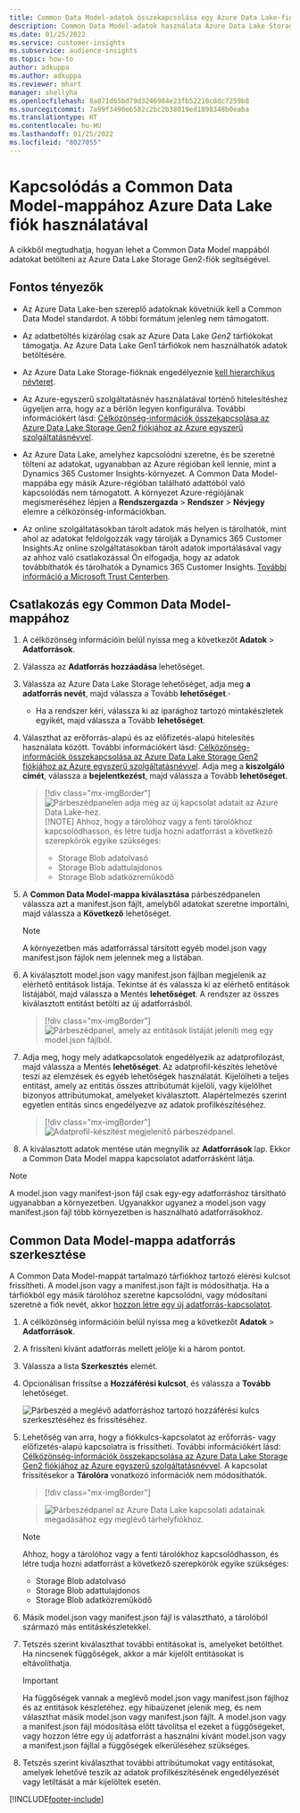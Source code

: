 ```yaml
---
title: Common Data Model-adatok összekapcsolása egy Azure Data Lake-fiókkal
description: Common Data Model-adatok használata Azure Data Lake Storage segítségével.
ms.date: 01/25/2022
ms.service: customer-insights
ms.subservice: audience-insights
ms.topic: how-to
author: adkuppa
ms.author: adkuppa
ms.reviewer: mhart
manager: shellyha
ms.openlocfilehash: 8a871d65bd79d3246984e23fb52210c8dc7259b8
ms.sourcegitcommit: 7a99f3490e6582c2bc2b38019ed1898348b0eaba
ms.translationtype: HT
ms.contentlocale: hu-HU
ms.lasthandoff: 01/25/2022
ms.locfileid: "8027055"
---
```

# <a name="connect-to-a-common-data-model-folder-using-an-azure-data-lake-account"></a>Kapcsolódás a Common Data Model-mappához Azure Data Lake fiók használatával

A cikkből megtudhatja, hogyan lehet a Common Data Model mappából adatokat betölteni az Azure Data Lake Storage Gen2-fiók segítségével.

## <a name="important-considerations"></a>Fontos tényezők

- Az Azure Data Lake-ben szereplő adatoknak követniük kell a Common Data Model standardot. A többi formátum jelenleg nem támogatott.

- Az adatbetöltés kizárólag csak az Azure Data Lake *Gen2* tárfiókokat támogatja. Az Azure Data Lake Gen1 tárfiókok nem használhatók adatok betöltésére.

- Az Azure Data Lake Storage-fióknak engedélyeznie [kell hierarchikus névteret](/azure/storage/blobs/data-lake-storage-namespace).

- Az Azure-egyszerű szolgáltatásnév használatával történő hitelesítéshez ügyeljen arra, hogy az a bérlőn legyen konfigurálva. További információkért lásd: [Célközönség-információk összekapcsolása az Azure Data Lake Storage Gen2 fiókjához az Azure egyszerű szolgáltatásnévvel](connect-service-principal.md).

- Az Azure Data Lake, amelyhez kapcsolódni szeretne, és be szeretné tölteni az adatokat, ugyanabban az Azure régióban kell lennie, mint a Dynamics 365 Customer Insights-környezet. A Common Data Model-mappába egy másik Azure-régióban található adattóból való kapcsolódás nem támogatott. A környezet Azure-régiójának megismeréséhez lépjen a **Rendszergazda** > **Rendszer** > **Névjegy** elemre a célközönség-információkban.

- Az online szolgáltatásokban tárolt adatok más helyen is tárolhatók, mint ahol az adatokat feldolgozzák vagy tárolják a Dynamics 365 Customer Insights.Az online szolgáltatásokban tárolt adatok importálásával vagy az ahhoz való csatlakozással Ön elfogadja, hogy az adatok továbbíthatók és tárolhatók a Dynamics 365 Customer Insights. [További információ a Microsoft Trust Centerben](https://www.microsoft.com/trust-center).

## <a name="connect-to-a-common-data-model-folder"></a>Csatlakozás egy Common Data Model-mappához

1. A célközönség információin belül nyissa meg a következőt **Adatok** > **Adatforrások**.

1. Válassza az **Adatforrás hozzáadása** lehetőséget.

1. Válassza az Azure Data Lake Storage lehetőséget, adja meg **a adatforrás nevét**, majd válassza a Tovább **lehetőséget**.**·**

   - Ha a rendszer kéri, válassza ki az iparághoz tartozó mintakészletek egyikét, majd válassza a Tovább **lehetőséget**. 

1. Választhat az erőforrás-alapú és az előfizetés-alapú hitelesítés használata között. További információkért lásd: [Célközönség-információk összekapcsolása az Azure Data Lake Storage Gen2 fiókjához az Azure egyszerű szolgáltatásnévvel](connect-service-principal.md). Adja meg a **kiszolgáló címét**, válassza a **bejelentkezést**, majd válassza a Tovább **lehetőséget**.
   > [!div class="mx-imgBorder"]
   > ![Párbeszédpanelen adja meg az új kapcsolat adatait az Azure Data Lake-hez.](media/enter-new-storage-details.png)
   > [!NOTE]
   > Ahhoz, hogy a tárolóhoz vagy a fenti tárolókhoz kapcsolódhasson, és létre tudja hozni adatforrást a következő szerepkörök egyike szükséges:
   >  - Storage Blob adatolvasó
   >  - Storage Blob adattulajdonos
   >  - Storage Blob adatközreműködő

1. A **Common Data Model-mappa kiválasztása** párbeszédpanelen válassza azt a manifest.json fájlt, amelyből adatokat szeretne importálni, majd válassza a **Következő** lehetőséget.
   > [!NOTE]
   > A környezetben más adatforrással társított egyéb model.json vagy manifest.json fájlok nem jelennek meg a listában.

1. A kiválasztott model.json vagy manifest.json fájlban megjelenik az elérhető entitások listája. Tekintse át és válassza ki az elérhető entitások listájából, majd válassza a Mentés **lehetőséget**. A rendszer az összes kiválasztott entitást betölti az új adatforrásból.
   > [!div class="mx-imgBorder"]
   > ![Párbeszédpanel, amely az entitások listáját jeleníti meg egy model.json fájlból.](media/review-entities.png)

8. Adja meg, hogy mely adatkapcsolatok engedélyezik az adatprofilozást, majd válassza a Mentés **lehetőséget**. Az adatprofil-készítés lehetővé teszi az elemzések és egyéb lehetőségek használatát. Kijelölheti a teljes entitást, amely az entitás összes attribútumát kijelöli, vagy kijelölhet bizonyos attribútumokat, amelyeket kiválasztott. Alapértelmezés szerint egyetlen entitás sincs engedélyezve az adatok profilkészítéséhez.
   > [!div class="mx-imgBorder"]
   > ![Adatprofil-készítést megjelenítő párbeszédpanel.](media/dataprofiling-entities.png)

9. A kiválasztott adatok mentése után megnyílik az **Adatforrások** lap. Ekkor a Common Data Model mappa kapcsolatot adatforrásként látja.

> [!NOTE]
> A model.json vagy manifest-json fájl csak egy-egy adatforráshoz társítható ugyanabban a környezetben. Ugyanakkor ugyanez a model.json vagy manifest.json fájl több környezetben is használható adatforrásokhoz.

## <a name="edit-a-common-data-model-folder-data-source"></a>Common Data Model-mappa adatforrás szerkesztése

A Common Data Model-mappát tartalmazó tárfiókhoz tartozó elérési kulcsot frissítheti. A model.json vagy a manifest.json fájlt is módosíthatja. Ha a tárfiókból egy másik tárolóhoz szeretne kapcsolódni, vagy módosítani szeretné a fiók nevét, akkor [hozzon létre egy új adatforrás-kapcsolatot](#connect-to-a-common-data-model-folder).

1. A célközönség információin belül nyissa meg a következőt **Adatok** > **Adatforrások**.

2. A frissíteni kívánt adatforrás mellett jelölje ki a három pontot.

3. Válassza a lista **Szerkesztés** elemét.

4. Opcionálisan frissítse a **Hozzáférési kulcsot**, és válassza a **Tovább** lehetőséget.

   ![Párbeszéd a meglévő adatforráshoz tartozó hozzáférési kulcs szerkesztéséhez és frissítéséhez.](media/edit-access-key.png)

5. Lehetőség van arra, hogy a fiókkulcs-kapcsolatot az erőforrás- vagy előfizetés-alapú kapcsolatra is frissítheti. További információkért lásd: [Célközönség-információk összekapcsolása az Azure Data Lake Storage Gen2 fiókjához az Azure egyszerű szolgáltatásnévvel](connect-service-principal.md). A kapcsolat frissítésekor a **Tárolóra** vonatkozó információk nem módosíthatók.
   > [!div class="mx-imgBorder"]

   > ![Párbeszédpanel az Azure Data Lake kapcsolati adatainak megadásához egy meglévő tárhelyfiókhoz.](media/enter-existing-storage-details.png)

   > [!NOTE]
   > Ahhoz, hogy a tárolóhoz vagy a fenti tárolókhoz kapcsolódhasson, és létre tudja hozni adatforrást a következő szerepkörök egyike szükséges:
   >  - Storage Blob adatolvasó
   >  - Storage Blob adattulajdonos
   >  - Storage Blob adatközreműködő


6. Másik model.json vagy manifest.json fájl is választható, a tárolóból származó más entitáskészletekkel.

7. Tetszés szerint kiválaszthat további entitásokat is, amelyeket betölthet. Ha nincsenek függőségek, akkor a már kijelölt entitásokat is eltávolíthatja.

   > [!IMPORTANT]
   > Ha függőségek vannak a meglévő model.json vagy manifest.json fájlhoz és az entitások készletéhez. egy hibaüzenet jelenik meg, és nem választhat másik model.json vagy manifest.json fájlt. A model.json vagy a manifest.json fájl módosítása előtt távolítsa el ezeket a függőségeket, vagy hozzon létre egy új adatforrást a használni kívánt model.json vagy a manifest.json fájllal a függőségek elkerüléséhez szükséges.

8. Tetszés szerint kiválaszthat további attribútumokat vagy entitásokat, amelyek lehetővé teszik az adatok profilkészítésének engedélyezését vagy letiltását a már kijelöltek esetén.   


[!INCLUDE[footer-include](../includes/footer-banner.md)]
